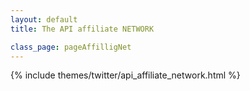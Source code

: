 ```yaml
---
layout: default
title: The API affiliate NETWORK

class_page: pageAffilligNet
---
```


{% include themes/twitter/api_affiliate_network.html %}